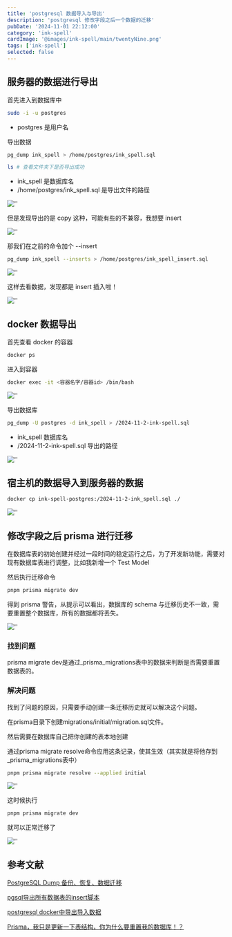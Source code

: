 ```yaml
---
title: 'postgresql 数据导入与导出'
description: 'postgresql 修改字段之后一个数据的迁移'
pubDate: '2024-11-01 22:12:00'
category: 'ink-spell'
cardImage: '@images/ink-spell/main/twentyNine.png'
tags: ['ink-spell']
selected: false
---
```


## 服务器的数据进行导出

首先进入到数据库中

```bash
sudo -i -u postgres
```

- postgres 是用户名

导出数据

```bash
pg_dump ink_spell > /home/postgres/ink_spell.sql

ls # 查看文件夹下是否导出成功
```

- ink_spell 是数据库名
- /home/postgres/ink_spell.sql 是导出文件的路径

![''](@images/ink-spell/twentyNine/image4.png)

但是发现导出的是 copy 这种，可能有些的不兼容，我想要 insert

![''](@images/ink-spell/twentyNine/image5.png)

那我们在之前的命令加个 --insert

```bash
pg_dump ink_spell --inserts > /home/postgres/ink_spell_insert.sql
```

![''](@images/ink-spell/twentyNine/image6.png)

这样去看数据，发现都是 insert 插入啦！

![''](@images/ink-spell/twentyNine/image7.png)

## docker 数据导出

首先查看 docker 的容器

```bash
docker ps
```

进入到容器

```bash
docker exec -it <容器名字/容器id> /bin/bash
```

![''](@images/ink-spell/twentyNine/image8.png)

导出数据库

```bash
pg_dump -U postgres -d ink_spell > /2024-11-2-ink-spell.sql
```

- ink_spell 数据库名
- /2024-11-2-ink-spell.sql 导出的路径

![''](@images/ink-spell/twentyNine/image9.png)

## 宿主机的数据导入到服务器的数据

```bash
docker cp ink-spell-postgres:/2024-11-2-ink_spell.sql ./
```

![''](@images/ink-spell/twentyNine/image10.png)

## 修改字段之后 prisma 进行迁移

在数据库表的初始创建并经过一段时间的稳定运行之后，为了开发新功能，需要对现有数据库表进行调整，比如我新增一个 Test Model

然后执行迁移命令

```bash
pnpm prisma migrate dev
```

得到 prisma 警告，从提示可以看出，数据库的 schema 与迁移历史不一致，需要重置整个数据库，所有的数据都将丢失。

![''](@images/ink-spell/twentyNine/image.png)

### 找到问题

prisma migrate dev是通过\_prisma_migrations表中的数据来判断是否需要重置数据表的。

### 解决问题

找到了问题的原因，只需要手动创建一条迁移历史就可以解决这个问题。

在prisma目录下创建migrations/initial/migration.sql文件。

然后需要在数据库自己把你创建的表本地创建

通过prisma migrate resolve命令应用这条记录，使其生效（其实就是将他存到\_prisma_migrations表中）

```bash
pnpm prisma migrate resolve --applied initial
```

![''](@images/ink-spell/twentyNine/image2.png)

这时候执行

```bash
pnpm prisma migrate dev
```

就可以正常迁移了

![''](@images/ink-spell/twentyNine/image3.png)

## 参考文献

[PostgreSQL Dump 备份、恢复、数据迁移](https://blog.csdn.net/wlchn/article/details/78915716)

[pgsql导出所有数据表的insert脚本](https://blog.csdn.net/Heyll__/article/details/80755998)

[postgresql docker中导出导入数据](https://www.unuuc.cn/archives/postgresqldocker%E4%B8%AD%E5%AF%BC%E5%87%BA%E5%AF%BC%E5%85%A5%E6%95%B0%E6%8D%AE)

[Prisma，我只是更新一下表结构，你为什么要重置我的数据库！？](https://juejin.cn/post/7361629576416116777)
